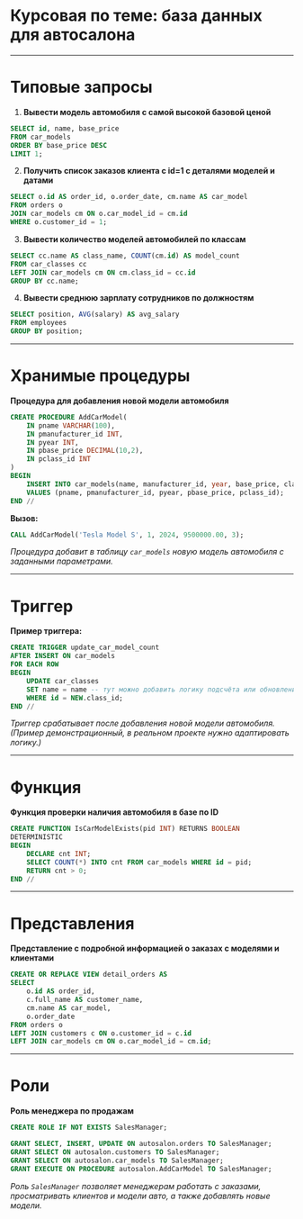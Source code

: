 # Курсовая по теме: база данных для автосалона
---
# Типовые запросы

1. **Вывести модель автомобиля с самой высокой базовой ценой**

```sql
SELECT id, name, base_price
FROM car_models
ORDER BY base_price DESC
LIMIT 1;
````

2. **Получить список заказов клиента с id=1 с деталями моделей и датами**

```sql
SELECT o.id AS order_id, o.order_date, cm.name AS car_model
FROM orders o
JOIN car_models cm ON o.car_model_id = cm.id
WHERE o.customer_id = 1;
```

3. **Вывести количество моделей автомобилей по классам**

```sql
SELECT cc.name AS class_name, COUNT(cm.id) AS model_count
FROM car_classes cc
LEFT JOIN car_models cm ON cm.class_id = cc.id
GROUP BY cc.name;
```

4. **Вывести среднюю зарплату сотрудников по должностям**

```sql
SELECT position, AVG(salary) AS avg_salary
FROM employees
GROUP BY position;
```

---

# Хранимые процедуры

**Процедура для добавления новой модели автомобиля**

```sql
CREATE PROCEDURE AddCarModel(
    IN pname VARCHAR(100),
    IN pmanufacturer_id INT,
    IN pyear INT,
    IN pbase_price DECIMAL(10,2),
    IN pclass_id INT
)
BEGIN
    INSERT INTO car_models(name, manufacturer_id, year, base_price, class_id)
    VALUES (pname, pmanufacturer_id, pyear, pbase_price, pclass_id);
END //
```

**Вызов:**

```sql
CALL AddCarModel('Tesla Model S', 1, 2024, 9500000.00, 3);
```

*Процедура добавит в таблицу `car_models` новую модель автомобиля с заданными параметрами.*

---

# Триггер

**Пример триггера:**

```sql
CREATE TRIGGER update_car_model_count
AFTER INSERT ON car_models
FOR EACH ROW
BEGIN
    UPDATE car_classes
    SET name = name -- тут можно добавить логику подсчёта или обновления статистики
    WHERE id = NEW.class_id;
END //
```

*Триггер срабатывает после добавления новой модели автомобиля. (Пример демонстрационный, в реальном проекте нужно адаптировать логику.)*

---

# Функция

**Функция проверки наличия автомобиля в базе по ID**

```sql
CREATE FUNCTION IsCarModelExists(pid INT) RETURNS BOOLEAN
DETERMINISTIC
BEGIN
    DECLARE cnt INT;
    SELECT COUNT(*) INTO cnt FROM car_models WHERE id = pid;
    RETURN cnt > 0;
END //
```

---

# Представления

**Представление с подробной информацией о заказах с моделями и клиентами**

```sql
CREATE OR REPLACE VIEW detail_orders AS
SELECT
    o.id AS order_id,
    c.full_name AS customer_name,
    cm.name AS car_model,
    o.order_date
FROM orders o
LEFT JOIN customers c ON o.customer_id = c.id
LEFT JOIN car_models cm ON o.car_model_id = cm.id;
```
---

# Роли

**Роль менеджера по продажам**

```sql
CREATE ROLE IF NOT EXISTS SalesManager;

GRANT SELECT, INSERT, UPDATE ON autosalon.orders TO SalesManager;
GRANT SELECT ON autosalon.customers TO SalesManager;
GRANT SELECT ON autosalon.car_models TO SalesManager;
GRANT EXECUTE ON PROCEDURE autosalon.AddCarModel TO SalesManager;
```
*Роль `SalesManager` позволяет менеджерам работать с заказами, просматривать клиентов и модели авто, а также добавлять новые модели.*
